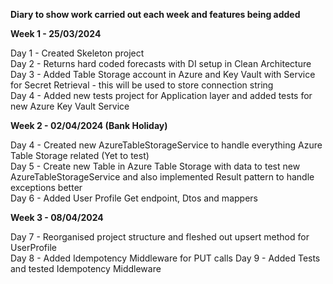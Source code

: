 **Diary to show work carried out each week and features being added**

**Week 1 - 25/03/2024**

Day 1 - Created Skeleton project\
Day 2 - Returns hard coded forecasts with DI setup in Clean Architecture\
Day 3 - Added Table Storage account in Azure and Key Vault with Service for Secret Retrieval - this will be used to store connection string\
Day 4 - Added new tests project for Application layer and added tests for new Azure Key Vault Service

**Week 2 - 02/04/2024 (Bank Holiday)**

Day 4 - Created new AzureTableStorageService to handle everything Azure Table Storage related (Yet to test)\
Day 5 - Create new Table in Azure Table Storage with data to test new AzureTableStorageService and also implemented Result pattern to handle exceptions better\
Day 6 - Added User Profile Get endpoint, Dtos and mappers

**Week 3 - 08/04/2024**

Day 7 - Reorganised project structure and fleshed out upsert method for UserProfile\
Day 8 - Added Idempotency Middleware for PUT calls 
Day 9 - Added Tests and tested Idempotency Middleware
